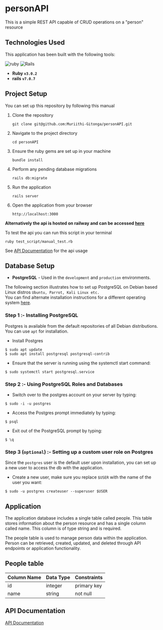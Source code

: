 # personAPI
This is a simple REST API capable of CRUD operations on a "person" resource

## Technologies Used
This application has been built with the following tools:

![ruby](https://img.shields.io/badge/Ruby-CC342D?style=for-the-badge&logo=ruby&logoColor=white)
![Rails](https://img.shields.io/badge/rails-%23CC0000.svg?style=for-the-badge&logo=ruby-on-rails&logoColor=white)

- **Ruby `v3.0.2`**
- **rails `v7.0.7`**

## Project Setup
You can set up this repository by following this manual

1. Clone the repository
    ```{shell}
   git clone git@github.com:Muriithi-Gitonga/personAPI.git
   ```
2. Navigate to the project directory
    ```{shell}
   cd personAPI
   ```
3. Ensure the ruby gems are set up in your machine
    ```{shell}
   bundle install
   ```
4. Perform any pending database migrations
   ```{shell}
   rails db:migrate
   ```
5. Run the application
    ```{shell}
    rails server
    ```
6. Open the application from your browser
    ```
   http://localhost:3000
   ```

  **Alternatively the api is hosted on railway and can be accessed [here](https://userapi-production-741d.up.railway.app/)**

To test the api you can run this script in your terminal
```{shell}
ruby test_script/manual_test.rb   
```

See [API Documentation](DOCUMENTATION.md) for the api usage


## Database Setup

- **PostgreSQL** - Used in the `development` and `production` environments.

The following section illustrates how to set up PostgreSQL on Debian based Linux distros `Ubuntu, Parrot, Kali Linux etc.`<br/>
You can find alternate installation instructions for a different operating system [here](https://www.postgresql.org/download/).

### Step 1 :- Installing PostgreSQL

Postgres is available from the default repositories of all Debian distributions. You can use `apt` for installation.

- Install Postgres
```
$ sudo apt update
$ sudo apt install postgresql postgresql-contrib
```

- Ensure that the server is running using the systemctl start command:
```{shell}
$ sudo systemctl start postgresql.service
```

### Step 2 :- Using PostgreSQL Roles and Databases

- Switch over to the postgres account on your server by typing:
```{shell}
$ sudo -i -u postgres
```
- Access the Postgres prompt immediately by typing:
```{shell}
$ psql
```
- Exit out of the PostgreSQL prompt by typing:
```{shell}
$ \q
```

### Step 3 (`optional`) :- Setting up a custom user role on Postgres
Since the `postgres` user is the default user upon installation, you can set up a new user to access the db with the application.

- Create a new user, make sure you replace `$USER` with the name of the user you want:
```{shell}
$ sudo -u postgres createuser --superuser $USER
```


## Application

The application database includes a single table called people. This table stores information about the person resource and has a single column called name. This column is of type string and is required.

The people table is used to manage person data within the application. Person can be retrieved, created, updated, and deleted through API endpoints or application functionality.

## People table


| Column Name | Data Type | Constraints |
| ----------- | --------- | ----------- |
| id          | integer   | primary key |
| name        | string    | not null    |

## API Documentation

<!-- poin at the documentaion.md in this folder -->
[API Documentation](DOCUMENTATION.md)







